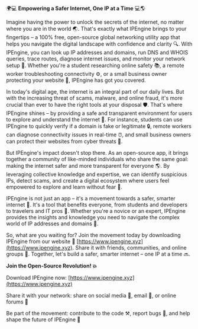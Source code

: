 🌍💻 **Empowering a Safer Internet, One IP at a Time** 💻🌎

Imagine having the power to unlock the secrets of the internet, no matter where you are in the world 🌏. That's exactly what IPEngine brings to your fingertips – a 100% free, open-source global networking utility app that helps you navigate the digital landscape with confidence and clarity 🔍. With IPEngine, you can look up IP addresses and domains, run DNS and WHOIS queries, trace routes, diagnose internet issues, and monitor your network setup 📡. Whether you're a student researching online safety 📚, a remote worker troubleshooting connectivity ⚙️, or a small business owner protecting your website 💸, IPEngine has got you covered.

In today's digital age, the internet is an integral part of our daily lives. But with the increasing threat of scams, malware, and online fraud, it's more crucial than ever to have the right tools at your disposal 🛡️. That's where IPEngine shines – by providing a safe and transparent environment for users to explore and understand the internet 👀. For instance, students can use IPEngine to quickly verify if a domain is fake or legitimate 🔒, remote workers can diagnose connectivity issues in real-time ⏰, and small business owners can protect their websites from cyber threats 🚫.

But IPEngine's impact doesn't stop there. As an open-source app, it brings together a community of like-minded individuals who share the same goal: making the internet safer and more transparent for everyone 🌎. By leveraging collective knowledge and expertise, we can identify suspicious IPs, detect scams, and create a digital ecosystem where users feel empowered to explore and learn without fear 💪.

IPEngine is not just an app – it's a movement towards a safer, smarter internet 🚀. It's a tool that benefits everyone, from students and developers to travelers and IT pros 👥. Whether you're a novice or an expert, IPEngine provides the insights and knowledge you need to navigate the complex world of IP addresses and domains 🔧.

So, what are you waiting for? Join the movement today by downloading IPEngine from our website 📲 [https://www.ipengine.xyz](https://www.ipengine.xyz). Share it with friends, communities, and online groups 🤝. Together, let's build a safer, smarter internet – one IP at a time 🔜.

**Join the Open-Source Revolution! 💥**

Download IPEngine now: [https://www.ipengine.xyz](https://www.ipengine.xyz)

Share it with your network: share on social media 📱, email 👀, or online forums 💬

Be part of the movement: contribute to the code ⚒️, report bugs 🔧, and help shape the future of IPEngine 🌟